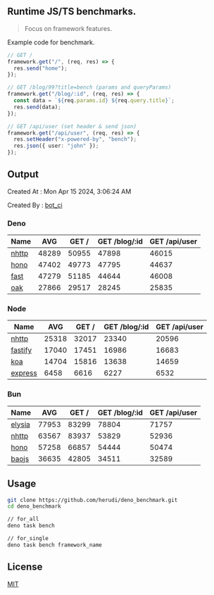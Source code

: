 ## Runtime JS/TS benchmarks.

> Focus on framework features.

Example code for benchmark.
```ts
// GET /
framework.get("/", (req, res) => {
  res.send("home");
});

// GET /blog/99?title=bench (params and queryParams)
framework.get("/blog/:id", (req, res) => {
  const data = `${req.params.id} ${req.query.title}`;
  res.send(data);
});

// GET /api/user (set header & send json)
framework.get("/api/user", (req, res) => {
  res.setHeader("x-powered-by", "bench");
  res.json({ user: "john" });
});
```

## Output
Created At : Mon Apr 15 2024, 3:06:24 AM

Created By : [bot_ci](https://github.com/herudi/deno_benchmarks/commits?author=github-actions%5Bbot%5D)


### Deno
|Name|AVG|GET /|GET /blog/:id|GET /api/user|
|----|----|----|----|----|
|[nhttp](https://github.com/nhttp/nhttp)|48289|50955|47898|46015|
|[hono](https://github.com/honojs/hono)|47402|49773|47795|44637|
|[fast](https://github.com/danteissaias/fast)|47279|51185|44644|46008|
|[oak](https://github.com/oakserver/oak)|27866|29517|28245|25835|
  


### Node
|Name|AVG|GET /|GET /blog/:id|GET /api/user|
|----|----|----|----|----|
|[nhttp](https://github.com/nhttp/nhttp)|25318|32017|23340|20596|
|[fastify](https://github.com/fastify/fastify)|17040|17451|16986|16683|
|[koa](https://github.com/koajs/koa)|14704|15816|13638|14659|
|[express](https://github.com/expressjs/express)|6458|6616|6227|6532|
  


### Bun
|Name|AVG|GET /|GET /blog/:id|GET /api/user|
|----|----|----|----|----|
|[elysia](https://github.com/elysiajs/elysia)|77953|83299|78804|71757|
|[nhttp](https://github.com/nhttp/nhttp)|63567|83937|53829|52936|
|[hono](https://github.com/honojs/hono)|57258|66857|54444|50474|
|[baojs](https://github.com/mattreid1/baojs)|36635|42805|34511|32589|
  



## Usage

```bash
git clone https://github.com/herudi/deno_benchmark.git
cd deno_benchmark

// for_all
deno task bench

// for_single
deno task bench framework_name
```

## License

[MIT](LICENSE)

